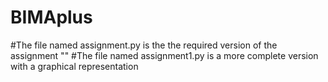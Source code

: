 # BIMAplus
#The file named assignment.py is the the required version of the assignment
""
#The file named assignment1.py is a more complete version with a graphical representation
